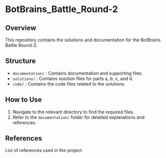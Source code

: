 # BotBrains_Battle_Round-2

## Overview
This repository contains the solutions and documentation for the BotBrains Battle Round-2.

## Structure
- `documentation/` : Contains documentation and supporting files.
- `solutions/` : Contains solution files for parts a, b, c, and d.
- `code/` : Contains the code files related to the solutions.

## How to Use
1. Navigate to the relevant directory to find the required files.
2. Refer to the `documentation/` folder for detailed explanations and references.

## References
List of references used in the project.
